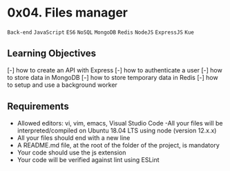 # 0x04. Files manager
`Back-end`
`JavaScript`
`ES6`
`NoSQL`
`MongoDB`
`Redis`
`NodeJS`
`ExpressJS`
`Kue`

## Learning Objectives

[-] how to create an API with Express
[-] how to authenticate a user
[-] how to store data in MongoDB
[-] how to store temporary data in Redis
[-] how to setup and use a background worker

## Requirements
- Allowed editors: vi, vim, emacs, Visual Studio Code
-All your files will be interpreted/compiled on Ubuntu 18.04 LTS using node (version 12.x.x)
- All your files should end with a new line
- A README.md file, at the root of the folder of the project, is mandatory
- Your code should use the js extension
- Your code will be verified against lint using ESLint
